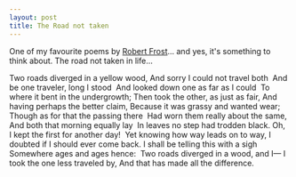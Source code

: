 ```yaml
---
layout: post
title: The Road not taken
---
```


One of my favourite poems by [Robert Frost](http://en.wikipedia.org/wiki/Robert_Frost)... and yes, it's something to think about. The road not taken in life...

Two roads diverged in a yellow wood,
And sorry I could not travel both  And be one traveler,
long I stood  And looked down one as far as I could 
To where it bent in the undergrowth;
Then took the other,
as just as fair,
And having perhaps the better claim,
Because it was grassy and wanted wear; 
Though as for that the passing there  Had worn them really about the same,
And both that morning equally lay  In leaves no step had trodden black.
Oh, I kept the first for another day!  Yet knowing how way leads on to way,
I doubted if I should ever come back.
I shall be telling this with a sigh  Somewhere ages and ages hence:  Two roads diverged in a wood,
and I— I took the one less traveled by,
And that has made all the difference.
